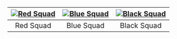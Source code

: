 | [![Red Squad](https://d1ow200m9i3wyh.cloudfront.net/img/assets/videoblocks/images/logo.png)](instructions/squads/red.md)  | [![Blue Squad](https://d1ow200m9i3wyh.cloudfront.net/img/assets/videoblocks/images/logo.png)](instructions/squads/blue.md) | [![Black Squad](https://d1ow200m9i3wyh.cloudfront.net/img/assets/videoblocks/images/logo.png)](instructions/squads/black.md) |
|:---:|:---:|:---:|
| Red Squad | Blue Squad | Black Squad |
